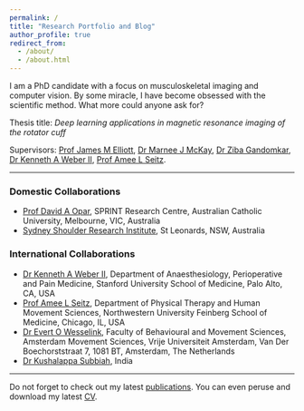 ```yaml
---
permalink: /
title: "Research Portfolio and Blog"
author_profile: true
redirect_from: 
  - /about/
  - /about.html
---
```


I am a PhD candidate with a focus on musculoskeletal imaging and computer vision. By some miracle, I have become obsessed with the scientific method. What more could anyone ask for?

Thesis title: *Deep learning applications in magnetic resonance imaging of the rotator cuff*

Supervisors: <a href= "https://www.sydney.edu.au/medicine-health/about/our-people/academic-staff/james.elliott.html" target="_blank">Prof James M Elliott</a>, <a href= "https://www.sydney.edu.au/medicine-health/about/our-people/academic-staff/marnee.mckay.html" target="_blank">Dr Marnee J McKay</a>, <a href= "https://www.sydney.edu.au/medicine-health/about/our-people/academic-staff/ziba.gandomkar.html" s target="_blank">Dr Ziba Gandomkar</a>, <a href="https://profiles.stanford.edu/kenneth-weber" style="font-weight=bold" target="_blank">Dr Kenneth A Weber II</a>, <a href="https://www.feinberg.northwestern.edu/faculty-profiles/az/profile.html?xid=31112" target="_blank">Prof Amee L Seitz</a>.

------
### Domestic Collaborations
* <a href= "https://www.acu.edu.au/research-and-enterprise/our-research-institutes/sprint-research-centre/our-people/dr-david-opar" target="_blank">Prof David A Opar</a>, SPRINT Research Centre, Australian Catholic University, Melbourne, VIC, Australia
* <a href= "https://www.ssri.net.au" target="_blank">Sydney Shoulder Research Institute</a>, St Leonards, NSW, Australia 


### International Collaborations
* <a href="https://profiles.stanford.edu/kenneth-weber" target="_blank">Dr Kenneth A Weber II</a>, Department of Anaesthesiology, Perioperative and Pain Medicine, Stanford University School of Medicine, Palo Alto, CA, USA
* <a href="https://www.feinberg.northwestern.edu/faculty-profiles/az/profile.html?xid=31112" target="_blank">Prof Amee L Seitz</a>, Department of Physical Therapy and Human Movement Sciences, Northwestern University Feinberg School of Medicine, Chicago, IL, USA
* <a href="https://vu.nl/en/about-vu/faculties/faculty-of-behavioural-and-movement-sciences/more-about/staff-members-human-movement-sciences" target="_blank">Dr Evert O Wesselink</a>, Faculty of Behavioural and Movement Sciences, Amsterdam Movement Sciences, Vrije Universiteit Amsterdam, Van Der Boechorststraat 7, 1081 BT, Amsterdam, The Netherlands
* <a href="https://www.narayanahealth.org/c/bangalore/orthopaedics-and-joint-replacement/dr-k-s-kushalappa" target="_blank">Dr Kushalappa Subbiah</a>, India

------
Do not forget to check out my latest [publications](https://scholar.google.com/citations?user=IhFfD0AAAAAJ&hl=en). You can even peruse and download my latest [CV](/files/cv-latest.pdf).
